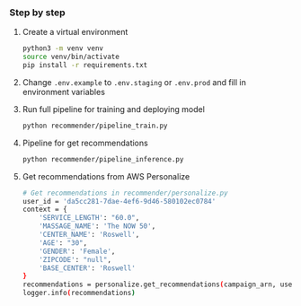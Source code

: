 ### Step by step
1. Create a virtual environment
   ```bash
   python3 -m venv venv
   source venv/bin/activate
   pip install -r requirements.txt
   ```
2. Change `.env.example` to `.env.staging` or `.env.prod` and fill in environment variables

3. Run full pipeline for training and deploying model
    ```bash
    python recommender/pipeline_train.py
    ```
4. Pipeline for get recommendations
    ```bash
    python recommender/pipeline_inference.py
    ```
5. Get recommendations from AWS Personalize
    ```bash
    # Get recommendations in recommender/personalize.py
    user_id = 'da5cc281-7dae-4ef6-9d46-580102ec0784'
    context = {
        'SERVICE_LENGTH': "60.0",
        'MASSAGE_NAME': 'The NOW 50',
        'CENTER_NAME': 'Roswell',
        'AGE': "30",
        'GENDER': 'Female',
        'ZIPCODE': "null",
        'BASE_CENTER': 'Roswell'
    }
    recommendations = personalize.get_recommendations(campaign_arn, user_id, context)
    logger.info(recommendations)
    ```